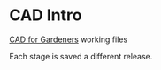 # CAD Intro

[CAD for Gardeners](https://natureworks.org.uk/classes/cad-intro) working files

Each stage is saved a different release.
